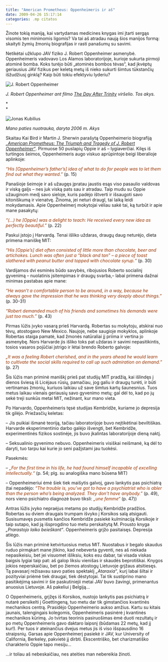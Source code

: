 ```yaml
---
title: "American Prometheus: Oppenheimeris ir aš"
date: 2009-04-26 15:17:14
categories: .mp citatos
---
```


Žinote tokią maniją, kai vartydamas medicines knygas imi įtarti sergąs visomis ten minimomis ligomis? Va tai aš atradau naują šios manijos formą: skaityti žymių žmonių biografijas ir rasti panašumų su savimi.

Netikėtai užklupo JAV fiziko J. Robert Oppenheimer asmenybė. Oppenheimeris vadovavo Los Alamos laboratorijoje, kurioje sukurta pirmoji atominė bomba. Koks turėjo būti „atominės bombos tėvas“, kad įkvėptų geriausius JAV fizikus per keletą metų iš nieko sukurti šimtus tūkstančių išžudžiusį ginklą? Kaip būti tokiu efektyviu lyderiu?

![J. Robert Oppenheimer](https://i0.wp.com/upload.wikimedia.org/wikipedia/en/8/8d/Day-After-Trinity.jpg)

*J. Robert Oppenheimer ant filmo [The Day After Trinity](http://en.wikipedia.org/wiki/The_Day_After_Trinity) viršelio. Tos akys.*

*\
*

![Jonas Kubilius](https://i0.wp.com/lh4.ggpht.com/_np4PxJuZjZk/SfS6TB9rZyI/AAAAAAAACz0/70NUzWWnDPc/s288/Jono_akys.jpg)

*Mano paties nuotrauka, daryta 2006 m. Akys*

Skaitau Kai Bird ir Martin J. Sherwin parašytą Oppenheimerio biografiją *<span style="text-decoration:underline;">„American Prometheus: The Triumph and Tragedy of J. Robert Oppenheimer“</span>*. Pirmuose 50 puslapių Oppie ir aš – lygiaverčiai. Kilęs iš turtingos šeimos, Oppenheimeris augo viskuo aprūpintoje beigi liberalioje aplinkoje:

<span style="color:#993300;">*“His [Oppenheimer’s father’s] idea of what to do for people was to let them find out what they wanted.”* </span>(p. 15)

Panašioje šeimoje ir aš užaugęs įpratau jaustis esąs viso pasaulio valdovas ir viską galįs – nes juk viską pats sau ir atradau. Taip mudu su Oppie užauginom medį savo sieloje, kuris padėjo ištverti ir išsaugoti savo kitoniškumą ir vienatvę. Žinoma, jei neturi draugl, tai laiką leidi mokydamasis. Apie Oppenheimerį mokytojai vėliau sakė tai, ką turbūt ir apie mane pasakytų:

<span style="color:#993300;">*“(…) he [Oppie] was a delight to teach: He received every new idea as perfectly beautiful.”* </span>(p. 22)

Paskui įstojo į Harvardą. Tenai išliko uždaras, draugų daug neturėjo, dieta primena maniškę MIT:

<span style="color:#993300;">*“His [Oppie’s] diet often consisted of little more than chocolate, beer and artichokes. Lunch was often just a “black and tan” – a piece of toast slathered with peanut butter and topped with chocolate syrup.“*</span> (p. 30)

Vardijamos dvi esminės būdo savybės, ribojusios Roberto socialinį gyvenimą – nuolatinis įsitempimas ir draugų svarba,– labai primena dažnai minimas pastabas apie mane:

*<span style="color:#993300;">“He wasn’t a comfortable person to be around, in a way, because he always gave the impression that he was thinking very deeply about things.”</span>* (p. 30-31)

<span style="color:#993300;">*“Robert demanded much of his friends and sometimes his demands were just too much.”*</span> (p. 43)

Pirmas lūžis įvyko vasarą prieš Harvardą. Robertas su mokytoju, atskirai nuo tėvų, atostogavo New Mexico. Naujoje, nebe saugioje mokyklos, aplinkoje Robertas staiga pamatė, kad žmonės natūraliai jį priima ir vertina jo asmenybę. Nors Harvarde jis išliko toks pat uždaras ir savimi nepasitikintis, tosios vasaros pojūčiai įstrigo ir lėtai brendo Roberto galvoje:

<span style="color:#993300;">*„It was a feeling Robert cherished, and in the years ahead he would learn to cultivate the social skills required to call up such admiration on demand.”*</span> (p. 27)

Šis lūžis man priminė maniškį prieš pat studijų MIT pradžią, kai išlindęs į dienos šviesą iš Licėjaus rūsių, pamačiau, jog galiu ir draugų turėti, ir būti vertinamas žmonių, kuriuos laikiau už save šimtus kartų šaunesnius. Tuos metus laikau vienais geriausių savo gyvenimo metų; gal dėl to, kad po jų sekė treji sunkūs metai MIT, nežinant, kur mano vieta.

Po Harvardo, Oppenheimeris tęsė studijas Kembridže, kuriame jo depresija tik gilėjo. Priežasčių keletas:

– Jis puikiai išmanė teoriją, tačiau laboratorijoje buvo neįtikėtinai beviltiškas. Harvarde eksperimentinio darbo galėjo išvengti, bet Kembridže, experimentinės fizikos sostinėje, jis buvo įkalintas laboratorijoje dieną naktį.

– Seksualinio gyvenimo nebuvo. Oppenheimeris visiškai neišmanė, ką dėl to daryti, tuo tarpu kai kurie jo seni pažįstami jau tuokėsi.

Pasekmės:

– <span style="color:#993300;">*„For the first time in his life, he had found himself incapable of excelling intellectually.“*</span> (p. 54; plg. su analogiška mano būsena MIT)

– Oppenheimeriui ėmė šiek tiek maišytis galvoj, gavo lankytis pas psichiatrą (tai nepadėjo: <span style="color:#993300;">*“The trouble is, you’ve got to have a psychiatrist who is abler than the person who’s being analyzed. They don’t have anybody.”*</span> (p. 49), nors vieno psichiatro diagnozė buvo tiksli: <span style="color:#993300;">*„une femme“*</span> (p. 47))

Antras lūžis įvyko nepraėjus metams po studijų Kembridže pradžios. Robertas su dviem draugais trumpam išvyko į Korsikos salą atsigauti. Susisumavęs pusmetis kančios Kembridže pasiekė kulminaciją Korsikoje ir taip sutapo, kad ją išsprogdino tuo metu perskaitytą M. Prousto knyga *„Prarastojo laiko beieškant“*. Oppenheimeris grįžo pasitaisęs. Depresija atlėgo.

Šis lūžis man priminė ketvirtuosius metus MIT. Nuostabus ir begalo skaudus ruduo pirmąkart mane įtikino, kad nebeverta gyventi, nes aš niekada nepasikeisiu, bet jei visuomet išliksiu, koks esu dabar, tai visada viskas baigsis lygiai taip pat: aš galop liksiu vienišas ir skaudės beprotiškai. Knygos jokios neperskaičiau, bet po žiemos atostogų Lietuvoje grįžaus atsitiesęs. Tą pavasarį režisavau savo paties spektaklį *„Ataraxia“*, kurį labai šiltai ir pozityviai priėmė tiek draugai, tiek dėstytojai. Tai tik sustiprino mano pasitikėjimą savimi ir šie paskutiniejii metai JAV buvo žavingi, primenantus anuosius Lietuvoje. Aš pakeliui į Belgiją…

O Oppenheimeris, grįžęs iš Korsikos, nustojo lankytis pas psichiatrą ir nutarė persikelti į Goettingeną, tuo metu dar tik gimstančios kvantinės mechanikos centrą. Prasidėjo Oppenheimerio aukso amžius. Kartu su kitais jaunais, talengingais kolegomis, Oppenheimeris pasinėrė į kvantinės mechanikos kūrimą. Jo tvirtas teorinis pasiruošimas ėmė duoti rezultatų ir po metų Oppenheimeris gavo daktaro laipsnį (būdamas 22 metų, kad jį kur!). Per tuos ir ateinančius dvejus metus jis iš viso išspausdino 16 straipsnių. Garsas apie Oppenheimerį pasiekė ir JAV, kur University of California, Berkeley, pakvietė jį dirbti. Ekscentriško, bet charizmatiško charakterio Oppie tapo mesiju…

…ir toliau aš nebeskaičiau, nes ateities man nebereikia žinoti.
